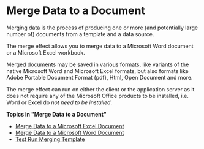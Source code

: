 # Merge Data to a Document

Merging data is the process of producing one or more (and potentially large number of) documents from a template and a data source.

The merge effect allows you to merge data to a Microsoft Word document or a Microsoft Excel workbook.

Merged documents may be saved in various formats, like variants of the native Microsoft Word and Microsoft Excel formats, but also formats like Adobe Portable Document Format (pdf), Html, Open Document and more.

The merge effect can run on either the client or the application server as it does not require any of the Microsoft Office products to be installed, i.e. Word or Excel do *not need to be installed*.

**Topics in "Merge Data to a Document"**
* [Merge Data to a Microsoft Excel Document](merge-data-to-a-document/merge-data-to-a-microsoft-excel-document.md)
* [Merge Data to a Microsoft Word Document](merge-data-to-a-document/merge-data-to-a-microsoft-word-document.md)
* [Test Run Merging Template](merge-data-to-a-document/test-run-merging-template.md)